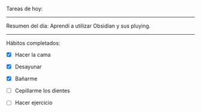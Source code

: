 Tareas de hoy:

---
Resumen del día:
Aprendí a utilizar Obsidian y sus pluying.

---
Hábitos completados:
- [x] Hacer la cama
- [x] Desayunar
- [x] Bañarme
- [ ] Cepillarme los dientes
- [ ] Hacer ejercicio


